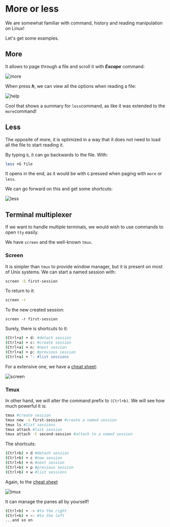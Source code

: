 # More or less

We are somewhat familiar with command, history and reading manipulation on Linux!

Let's get some examples.

## More

It allows to page through a file and scroll it with ***Escape*** command:

![more](images/more.png)

When press ***h***, we can view all the options when reading a file:

![help](images/help.png)

Cool that shows a summary for ```less```command, as like it was extended to the ```more```command!

## Less

The opposite of more, it is optimized in a way that it does not need to load all the file to start reading it.

By typing ```b```, it can go backwards to the file.
With:
```bash
less +G file
```
It opens in the end, as it would be with ```G``` pressed when paging with ```more``` or ```less```.

We can go forward on this and get some shortcuts:

![less](images/less.png)



## Terminal multiplexer

If we want to handle multiple terminals, we would wish to use commands to open ```tty``` easily.

We have ```screen``` and the well-known ```tmux```.

### Screen

It is simpler than ```tmux``` to provide window manager, but it is present on most of Unix systems.
We can start a named session with:
```bash
screen -S first-session
```

To return to it:
```bash
screen -r
```

To the new created session:
```screen
screen -r first-session
```

Surely, there is shortcuts to it:
```bash
(Ctrl+a) + d: #detach session
(Ctrl+a) + c: #create session
(Ctrl+a) + n: #next session
(Ctrl+a) + p: #previous session
(Ctrl+a) + ": #list sessions
```

For a extensive one, we have a [cheat sheet](https://gist.github.com/fredrick/1216878):

![screen](images/screen.png)


### Tmux

In other hand, we will alter the command prefix to ```(Ctrl+b)```. We will see how much powerful it is:
```bash
tmux #create session
tmux new -s first-session #create a named session
tmux ls #list sessions
tmux attach #last session
tmux attach -t second-session #attach to a named session
```

The shortcuts:
```bash
(Ctrl+b) + d #detach session
(Ctrl+b) + c #new session
(Ctrl+b) + n #next session
(Ctrl+b) + p #previous session
(Ctrl+b) + w #list sessions
```

Again, to the [cheat sheet](https://gist.github.com/MohamedAlaa/2961058)

![tmux](images/tmux.png)

It can manage the panes all by yourself!

```bash
(Ctrl+b) + -> #to the right
(Ctrl+b) + <- #to the left
...and so on
```

